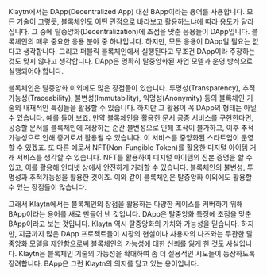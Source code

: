 Klaytn에서는 DApp(Decentralized App) 대신 BApp이라는 용어를 사용합니다. 모든 기술이 그렇듯, 블록체인도 어떤 관점으로 바라보고 활용하느냐에 따라 용도가 달라집니다. 그 중에 탈중앙화(Decentralization)에 초점을 맞춘 응용들이 DApp입니다. 블록체인의 매우 중요한 응용 분야 중 하나입니다. 하지만, 모든 응용이 DApp일 필요는 없다고 생각합니다. 그리고 퍼블릭 블록체인에서 실행된다고 무조건 DApp이라 주장하는 것도 맞지 않다고 생각합니다. DApp은 명확히 탈중앙화된 사업 모델과 운영 방식으로 실행되어야 합니다.

블록체인은 탈중앙화 이외에도 많은 장점들이 있습니다. 투명성(Transparency), 추적가능성(Traceability), 불변성(Immutability), 익명성(Anonymity) 등의 블록체인 기술의 내재적인 특징들을 활용할 수 있습니다. 하지만 그 활용이 꼭 DApp의 형태는 아닐 수 있습니다. 예를 들어 보죠. 만약 블록체인을 활용한 문서 공증 서비스를 구현한다면, 공증할 문서를 블록체인에 저장하는 순간 불변성으로 인해 조작이 불가하고, 이후 추적가능성으로 인해 증거로서 활용될 수 있습니다. 이 서비스를 중앙화된 스타트업이 운영할 수 있겠죠. 또 다른 예로서 NFT(Non-Fungible Token)를 활용한 디지털 아이템 거래 서비스를 생각할 수 있습니다. NFT를 활용하여 디지털 아이템의 진본 증명을 할 수 있고, 이를 활용해 인터넷 상에서 안전하게 거래할 수 있습니다. 블록체인의 불변성, 투명성과 추적가능성을 활용한 것이죠. 이와 같이 블록체인은 탈중앙화 이외에도 활용할 수 있는 장점들이 많습니다.

그래서 Klaytn에서는 블록체인의 장점을 활용하는 다양한 케이스를 커버하기 위해 BApp이라는 용어를 새로 만들어 낸 것입니다. DApp은 탈중앙화 특징에 초점을 맞춘 BApp이라고 보는 것입니다. Klaytn 역시 탈중앙화의 가치와 가능성을 믿습니다. 하지만, 지금까지 많은 DApp 프로젝트들이 시장의 현실이나 사용자의 나즈와는 무관한 탈중앙화 모델을 제안함으로써 블록체인의 가능성에 대한 신뢰를 잃게 한 것도 사실입니다. Klaytn은 블록체인 기술의 가능성을 확대하여 좀 더 실용적인 시도들이 등장하도록 장려합니다. BApp은 그런 Klaytn의 의지를 담고 있는 용어입니다.